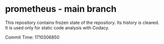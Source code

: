 # prometheus - main branch

This repository contains frozen state of the repository.
Its history is cleared. It is used only for static code
analysis with Codacy.

Commit Time: 1710306850